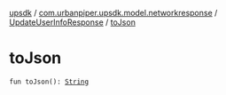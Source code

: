 [upsdk](../../index.md) / [com.urbanpiper.upsdk.model.networkresponse](../index.md) / [UpdateUserInfoResponse](index.md) / [toJson](./to-json.md)

# toJson

`fun toJson(): `[`String`](https://kotlinlang.org/api/latest/jvm/stdlib/kotlin/-string/index.html)